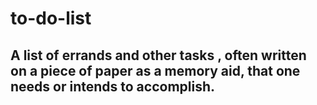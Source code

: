# to-do-list
## A list of errands and other tasks , often written on a piece of paper as a memory aid, that one needs or intends to accomplish. 
